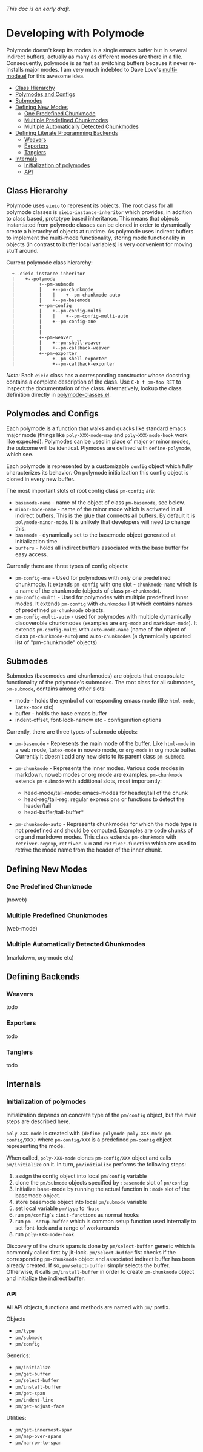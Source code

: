 _This doc is an early draft._

# Developing with Polymode

Polymode doesn't keep its modes in a single emacs buffer but in several indirect
buffers, actually as many as different modes are there in a file. Consequently,
polymode is as fast as switching buffers because it never re-installs major
modes. I am very much indebted to Dave Love's
[multi-mode.el](http://www.loveshack.ukfsn.org/emacs/multi-mode.el) for this
awesome idea.

- [Class Hierarchy](#class-hierarchy)
- [Polymodes and Configs](#polymodes-and-configs)
- [Submodes](#submodes)
- [Defining New Modes](#defining-new-modes)
  - [One Predefined Chunkmode](#one-predefined-chunkmode)
  - [Multiple Predefined Chunkmodes](#multiple-predefined-chunkmodes)
  - [Multiple Automatically Detected Chunkmodes](#multiple-automatically-detected-chunmodes)
- [Defining Literate Programming Backends](#defining-backends-weavers-exporters-and-tanglers)
  - [Weavers](#weavers)
  - [Exporters](#exporters)
  - [Tanglers](#tanglers)
- [Internals](#internals)
  - [Initialization of polymodes](#initialization-of-polymodes)
  - [API](#api)

## Class Hierarchy

Polymode uses `eieio` to represent its objects. The root class for all polymode
classes is `eieio-instance-inheritor` which provides, in addition to class
based, prototype based inheritance. This means that objects instantiated from
polymode classes can be cloned in order to dynamically create a hierarchy of
objects at runtime. As polymode uses indirect buffers to implement the
multi-mode functionality, storing mode functionality in objects (in contrast to
buffer local variables) is very convenient for moving stuff around.

Current polymode class hierarchy:

```
  +--eieio-instance-inheritor
  |    +--polymode
  |         +--pm-submode
  |         |    +--pm-chunkmode
  |         |    |    +--pm-chunkmode-auto
  |         |    +--pm-basemode
  |         +--pm-config
  |         |    +--pm-config-multi
  |         |    |    +--pm-config-multi-auto
  |         |    +--pm-config-one
  |         |
  |         |
  |         +--pm-weaver
  |         |    +--pm-shell-weaver
  |         |    +--pm-callback-weaver
  |         +--pm-exporter
  |              +--pm-shell-exporter
  |              +--pm-callback-exporter

```

*Note:* Each `eieio` class has a corresponding constructor whose docstring
contains a complete description of the class. Use `C-h f pm-foo RET` to inspect
the documentation of the class. Alternatively, lookup the class definition
directly in [polymode-classes.el](polymode-classes.el).

## Polymodes and Configs

Each polymode is a function that walks and quacks like standard emacs major mode
(things like `poly-XXX-mode-map` and `poly-XXX-mode-hook` work like
expected). Polymodes can be used in place of major or minor modes, the outcome
will be identical. Plymodes are defined with `define-polymode`, which see.

Each polymode is represented by a customizable `config` object which fully
characterizes its behavior. On polymode initialization this config object is
cloned in every new buffer.

The most important slots of root config class `pm-config` are:

- `basemode-name` - name of the object of class `pm-basemode`, see below.
- `minor-mode-name` - name of the minor mode which is activated in all indirect
  buffers. This is the glue that connects all buffers. By default it is
  `polymode-minor-mode`. It is unlikely that developers will need to change
  this.
- `basemode` - dynamically set to the basemode object generated at
  initialization time.
- `buffers` - holds all indirect buffers associated with the base buffer for
  easy access.

Currently there are three types of config objects:

- `pm-config-one` - Used for polymdoes with only one predefined chunkmode. It
  extends `pm-config` with one slot - `chunkmode-name` which is a name of the
  chunkmode (objects of class `pm-chunkmode`).
- `pm-config-multi` - Used for polymodes with multiple predefined inner
  modes. It extends `pm-config` with `chunkmodes` list which contains names of
  predefined `pm-chunkmode` objects.
- `pm-config-multi-auto` - used for polymodes with multiple dymamically
  discoveroble chunkmodes (examples are `org-mode` and `markdown-mode`). It
  extends `pm-config-multi` with `auto-mode-name` (name of the object of class
  `pm-chunkmode-auto`) and `auto-chunkmodes` (a dynamically updated list of
  "pm-chunkmode" objects)


## Submodes

Submodes (basemodes and chunkmodes) are objects that encapsulate functionality
of the polymode's submodes. The root class for all submodes, `pm-submode`,
contains among other slots:

- mode - holds the symbol of corresponding emacs mode (like `html-mode`,
`latex-mode` etc)
- buffer - holds the base emacs buffer
- indent-offset, font-lock-narrow etc - configuration options


Currently, there are three types of submode objects:

- `pm-basemode` - Represents the main mode of the buffer. Like `html-mode` in a
  web mode, `latex-mode` in noweb mode, or `org-mode` in org mode
  buffer. Currently it doesn't add any new slots to its parent class
  `pm-submode`.

- `pm-chunkmode` - Represents the inner modes. Various code modes in markdown,
  noweb modes or org mode are examples. `pm-chunkmode` extends `pm-submode` with
  additional slots, most importantly:

    * head-mode/tail-mode: emacs-modes for header/tail of the chunk
    * head-reg/tail-reg: regular expressions or functions to detect the header/tail
    * head-buffer/tail-buffer*

- `pm-chunkmode-auto` - Represents chunkmodes for which the mode type is not
  predefined and should be computed. Examples are code chunks of org and
  markdown modes. This class extends `pm-chunkmode` with `retriver-regexp`,
  `retriver-num` and `retriver-function` which are used to retrive the mode name
  from the header of the inner chunk.


## Defining New Modes

### One Predefined Chunkmode

(noweb)

### Multiple Predefined Chunkmodes

(web-mode)

### Multiple Automatically Detected Chunkmodes

(markdown,  org-mode etc)

## Defining Backends

### Weavers
todo
### Exporters
todo
### Tanglers
todo

## Internals

### Initialization of polymodes

Initialization depends on concrete type of the `pm/config` object, but the main
steps are described here.

`poly-XXX-mode` is created with `(define-polymode poly-XXX-mode pm-config/XXX)`
where `pm-config/XXX` is a predefined `pm-config` object representing the mode.

When called, `poly-XXX-mode` clones `pm-config/XXX` object and calls
`pm/initialize` on it.  In turn, `pm/initialize` performs the following steps:

   1. assign the config object into local `pm/config` variable
   2. clone the `pm/submode` objects specified by `:basemode` slot of
   `pm/config`
   3. initialize base-mode by running the actual function in `:mode` slot of
   the basemode object. 
   4. store basemode object into local `pm/submode` variable 
   5. set local variable `pm/type` to `'base` 
   6. run `pm/config`'s `:init-functions` as normal hooks
   7. run `pm--setup-buffer` which is common setup function used internally to
      set font-lock and a range of workarounds
   8. run `poly-XXX-mode-hook`.

Discovery of the chunk spans is done by `pm/select-buffer` generic which is
commonly called first by jit-lock. `pm/select-buffer` fist checks if the
corresponding `pm-chunkmode` object and associated indirect buffer has been
already created. If so, `pm/select-buffer` simply selects the buffer. Otherwise,
it calls `pm/install-buffer` in order to create `pm-chunkmode` object and
initialize the indirect buffer.

### API

All API objects, functions and methods are named with `pm/` prefix.

Objects

   - `pm/type`
   - `pm/submode`
   - `pm/config`

Generics:

   - `pm/initialize` 
   - `pm/get-buffer`
   - `pm/select-buffer`
   - `pm/install-buffer`
   - `pm/get-span`
   - `pm/indent-line`
   - `pm/get-adjust-face`

Utilities:

   - `pm/get-innermost-span`
   - `pm/map-over-spans`
   - `pm/narrow-to-span`

